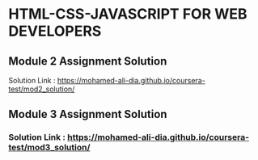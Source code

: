 # HTML-CSS-JAVASCRIPT FOR WEB DEVELOPERS

## Module 2 Assignment Solution
Solution Link : https://mohamed-ali-dia.github.io/coursera-test/mod2_solution/

## Module 3 Assignment Solution
### Solution Link : https://mohamed-ali-dia.github.io/coursera-test/mod3_solution/



